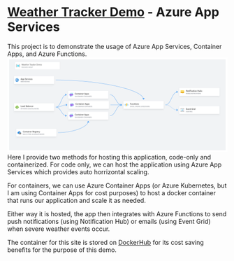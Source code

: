 # [Weather Tracker Demo](https://weathertrackerdemo-tj.azurewebsites.net/) - Azure App Services
This project is to demonstrate the usage of Azure App Services, Container Apps, and Azure Functions.
![image](WeatherTrackerDemo/wwwroot/Images/Architecture-Diagram.png)
Here I provide two methods for hosting this application, code-only and containerized.
For code only, we can host the application using Azure App Services which provides auto horrizontal scaling.

For containers, we can use Azure Container Apps (or Azure Kubernetes, but I am using Container Apps for cost purposes) to host a docker container that runs our application and scale it as needed.

Either way it is hosted, the app then integrates with Azure Functions to send push notifications (using Notification Hub) or emails (using Event Grid) when severe weather events occur.

The container for this site is stored on [DockerHub](https://hub.docker.com/repository/docker/tdjoy/weathertrackerdemo/general) for its cost saving benefits for the purpose of this demo.
